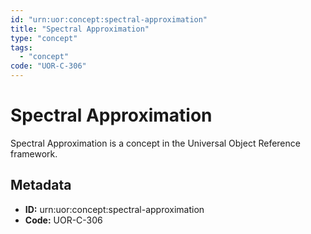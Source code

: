 ```yaml
---
id: "urn:uor:concept:spectral-approximation"
title: "Spectral Approximation"
type: "concept"
tags:
  - "concept"
code: "UOR-C-306"
---
```


# Spectral Approximation

Spectral Approximation is a concept in the Universal Object Reference framework.

## Metadata

- **ID:** urn:uor:concept:spectral-approximation
- **Code:** UOR-C-306
